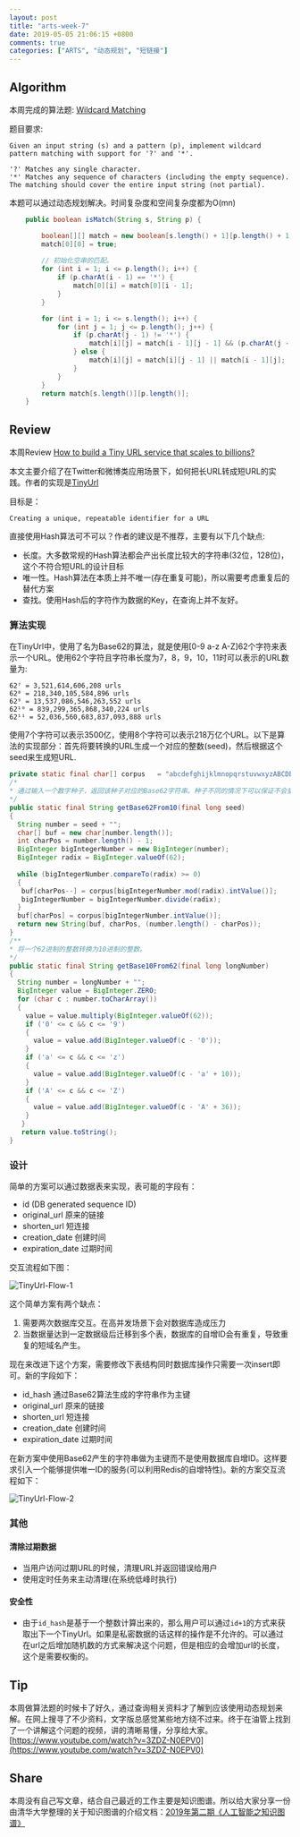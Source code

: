 ```yaml
---
layout: post
title: "arts-week-7"
date: 2019-05-05 21:06:15 +0800
comments: true
categories: ["ARTS", "动态规划", "短链接"]
---
```


## Algorithm

本周完成的算法题: [Wildcard Matching](https://leetcode.com/problems/wildcard-matching/)

题目要求:

```
Given an input string (s) and a pattern (p), implement wildcard pattern matching with support for '?' and '*'.

'?' Matches any single character.
'*' Matches any sequence of characters (including the empty sequence).
The matching should cover the entire input string (not partial).
```

<!-- more -->

本题可以通过动态规划解决。时间复杂度和空间复杂度都为O(mn)

```Java
    public boolean isMatch(String s, String p) {

        boolean[][] match = new boolean[s.length() + 1][p.length() + 1];
        match[0][0] = true;
        
        // 初始化空串的匹配。
        for (int i = 1; i <= p.length(); i++) {
            if (p.charAt(i - 1) == '*') {
                match[0][i] = match[0][i - 1];
            }
        }

        for (int i = 1; i <= s.length(); i++) {
            for (int j = 1; j <= p.length(); j++) {
                if (p.charAt(j - 1) != '*') {
                    match[i][j] = match[i - 1][j - 1] && (p.charAt(j - 1) == '?' || s.charAt(i - 1) == p.charAt(j - 1));
                } else {
                    match[i][j] = match[i][j - 1] || match[i - 1][j];
                }
            }
        }
        return match[s.length()][p.length()];
    }
```

## Review

本周Review [How to build a Tiny URL service that scales to billions?](https://medium.com/@vaibhav0109/how-to-build-a-tiny-url-service-that-scales-to-billions-f6fb5ea22e8c)

本文主要介绍了在Twitter和微博类应用场景下，如何把长URL转成短URL的实践。作者的实现是[TinyUrl](https://tinyurl.com/)

目标是：

```
Creating a unique, repeatable identifier for a URL
```

直接使用Hash算法可不可以？作者的建议是不推荐，主要有以下几个缺点:

* 长度。大多数常规的Hash算法都会产出长度比较大的字符串(32位，128位)，这个不符合短URL的设计目标
* 唯一性。Hash算法在本质上并不唯一(存在重复可能)，所以需要考虑重复后的替代方案
* 查找。使用Hash后的字符作为数据的Key，在查询上并不友好。

### 算法实现

在TinyUrl中，使用了名为Base62的算法，就是使用[0-9 a-z A-Z]62个字符来表示一个URL。使用62个字符且字符串长度为7，8，9，10，11时可以表示的URL数量为:

```
62⁷ = 3,521,614,606,208 urls
62⁸ = 218,340,105,584,896 urls
62⁹ = 13,537,086,546,263,552 urls
62¹⁰ = 839,299,365,868,340,224 urls
62¹¹ = 52,036,560,683,837,093,888 urls
```

使用7个字符可以表示3500亿，使用8个字符可以表示218万亿个URL。以下是算法的实现部分：首先将要转换的URL生成一个对应的整数(seed)，然后根据这个seed来生成短URL.

```Java
private static final char[] corpus   = "abcdefghijklmnopqrstuvwxyzABCDEFGHIJKLMNOPQRSTUVWXYZ0123456789".toCharArray();
/*
* 通过输入一个数字种子，返回该种子对应的Base62字符串。种子不同的情况下可以保证不会重复
*/
public static final String getBase62From10(final long seed)
{
  String number = seed + "";
  char[] buf = new char[number.length()];
  int charPos = number.length() - 1;
  BigInteger bigIntegerNumber = new BigInteger(number);
  BigInteger radix = BigInteger.valueOf(62);
 
  while (bigIntegerNumber.compareTo(radix) >= 0)
  {
   buf[charPos--] = corpus[bigIntegerNumber.mod(radix).intValue()];
   bigIntegerNumber = bigIntegerNumber.divide(radix);
  }
  buf[charPos] = corpus[bigIntegerNumber.intValue()];
  return new String(buf, charPos, (number.length() - charPos));
}
/**
* 将一个62进制的整数转换为10进制的整数。
*/
public static final String getBase10From62(final long longNumber)
{
  String number = longNumber + "";
  BigInteger value = BigInteger.ZERO;
  for (char c : number.toCharArray())
  {
    value = value.multiply(BigInteger.valueOf(62)); 
    if ('0' <= c && c <= '9')
    {
      value = value.add(BigInteger.valueOf(c - '0'));
    }
    if ('a' <= c && c <= 'z')
    {
      value = value.add(BigInteger.valueOf(c - 'a' + 10));
    }
    if ('A' <= c && c <= 'Z')
    {
      value = value.add(BigInteger.valueOf(c - 'A' + 36));
    }
   }
   return value.toString();
}
```

### 设计

简单的方案可以通过数据表来实现，表可能的字段有：

* id (DB generated sequence ID)
* original_url      原来的链接
* shorten_url       短连接
* creation_date     创建时间
* expiration_date   过期时间

交互流程如下图：

![TinyUrl-Flow-1](https://0bb6ac2.oss-cn-hongkong.aliyuncs.com/image/TinyUrl-Flow-1.png?x-oss-process=style/black)

这个简单方案有两个缺点：

1. 需要两次数据库交互。在高并发场景下会对数据库造成压力
2. 当数据量达到一定数据级后迁移到多个表，数据库的自增ID会有重复，导致重复的短域名产生。

现在来改进下这个方案，需要修改下表结构同时数据库操作只需要一次insert即可。新的字段如下：

* id_hash           通过Base62算法生成的字符串作为主键
* original_url      原来的链接
* shorten_url       短连接
* creation_date     创建时间
* expiration_date   过期时间

在新方案中使用Base62产生的字符串做为主键而不是使用数据库自增ID。这样要求引入一个能够提供唯一ID的服务(可以利用Redis的自增特性)。新的方案交互流程如下：

![TinyUrl-Flow-2](https://0bb6ac2.oss-cn-hongkong.aliyuncs.com/image/TinyUrl-Flow-2.png?x-oss-process=style/black)

### 其他

#### 清除过期数据

* 当用户访问过期URL的时候，清理URL并返回错误给用户
* 使用定时任务来主动清理(在系统低峰时执行)

#### 安全性

* 由于`id_hash`是基于一个整数计算出来的，那么用户可以通过`id+1`的方式来获取出下一个TinyUrl。如果是私密数据的话这样的操作是不允许的。可以通过在url之后增加随机数的方式来解决这个问题，但是相应的会增加url的长度，这个是需要权衡的。

## Tip

本周做算法题的时候卡了好久，通过查询相关资料才了解到应该使用动态规划来解。在网上搜寻了不少资料，文字版总感觉某些地方绕不过来。终于在油管上找到了一个讲解这个问题的视频，讲的清晰易懂，分享给大家。
[https://www.youtube.com/watch?v=3ZDZ-N0EPV0](https://www.youtube.com/watch?v=3ZDZ-N0EPV0)


## Share

本周没有自己写文章，结合自己最近的工作主要是知识图谱。所以给大家分享一份由清华大学整理的关于知识图谱的介绍文档：[2019年第二期《人工智能之知识图谱》](https://www.aminer.cn/research_report/5c3d5a8709e961951592a49d?download=true&pathname=knowledgegraph.pdf)
